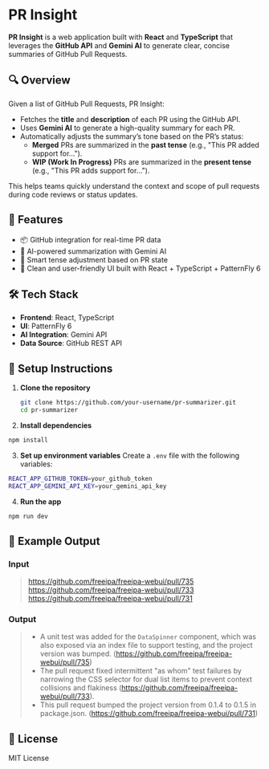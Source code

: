 # PR Insight

**PR Insight** is a web application built with **React** and **TypeScript** that leverages the **GitHub API** and **Gemini AI** to generate clear, concise summaries of GitHub Pull Requests.

## 🔍 Overview

Given a list of GitHub Pull Requests, PR Insight:

- Fetches the **title** and **description** of each PR using the GitHub API.
- Uses **Gemini AI** to generate a high-quality summary for each PR.
- Automatically adjusts the summary’s tone based on the PR’s status:
  - **Merged** PRs are summarized in the **past tense** (e.g., "This PR added support for...").
  - **WIP (Work In Progress)** PRs are summarized in the **present tense** (e.g., "This PR adds support for...").

This helps teams quickly understand the context and scope of pull requests during code reviews or status updates.

## 🚀 Features

- 📦 GitHub integration for real-time PR data
- 🤖 AI-powered summarization with Gemini AI
- 🧠 Smart tense adjustment based on PR state
- 🧼 Clean and user-friendly UI built with React + TypeScript + PatternFly 6

## 🛠️ Tech Stack

- **Frontend**: React, TypeScript
- **UI**: PatternFly 6
- **AI Integration**: Gemini API
- **Data Source**: GitHub REST API

## 🔧 Setup Instructions

1. **Clone the repository**  
   ```bash
   git clone https://github.com/your-username/pr-summarizer.git
   cd pr-summarizer
   ```
2. **Install dependencies**
  ```bash
  npm install
  ``` 
3. **Set up environment variables**
  Create a `.env` file with the following variables:
  ```bash
  REACT_APP_GITHUB_TOKEN=your_github_token
  REACT_APP_GEMINI_API_KEY=your_gemini_api_key
  ``` 
4. **Run the app**
  ```bash
  npm run dev
  ```

## 📘 Example Output
### Input
> https://github.com/freeipa/freeipa-webui/pull/735
> https://github.com/freeipa/freeipa-webui/pull/733
> https://github.com/freeipa/freeipa-webui/pull/731

### Output
> - A unit test was added for the `DataSpinner` component, which was also exposed via an index file to support testing, and the project version was bumped. (https://github.com/freeipa/freeipa-webui/pull/735)
> - The pull request fixed intermittent "as whom" test failures by narrowing the CSS selector for dual list items to prevent context collisions and flakiness (https://github.com/freeipa/freeipa-webui/pull/733).
> - This pull request bumped the project version from 0.1.4 to 0.1.5 in package.json. (https://github.com/freeipa/freeipa-webui/pull/731)

## 📄 License
MIT License